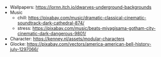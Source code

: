 - Wallpapers: https://lornn.itch.io/dwarves-underground-backgrounds
- Music
  - chill: https://pixabay.com/music/dramatic-classical-cinematic-soundtrack-dark-cathedral-874/
  - stress: https://pixabay.com/music/beats-miyagisama-gotham-city-cinematic-dark-dangerous-9801/
- Character: https://kenney.nl/assets/modular-characters
- Glocke: https://pixabay.com/vectors/america-american-bell-history-july-1297066/